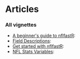# Articles

### All vignettes

- [A beginner's guide to
  nflfastR](https://nflfastr.com/articles/beginners_guide.md):
- [Field
  Descriptions](https://nflfastr.com/articles/field_descriptions.md):
- [Get started with
  nflfastR](https://nflfastr.com/articles/nflfastR.md):
- [NFL Stats
  Variables](https://nflfastr.com/articles/stats_variables.md):
